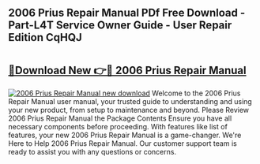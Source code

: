 ## 2006 Prius Repair Manual PDf Free Download - Part-L4T Service Owner Guide - User Repair Edition CqHQJ

# <h2><a href="http://bc25185.oget.top/?id=2006+Prius+Repair+Manual">🔗Download New 👉🔴 2006 Prius Repair Manual</a></h2>

[![2006 Prius Repair Manual new download](https://i.imgur.com/5g1atiW.png)](http://bc25185.oget.top/?id=2006+Prius+Repair+Manual)
Welcome to the 2006 Prius Repair Manual user manual, your trusted guide to understanding and using your new product, from setup to maintenance and beyond. Please Review 2006 Prius Repair Manual the Package Contents Ensure you have all necessary components before proceeding. With features like list of features, your new 2006 Prius Repair Manual is a game-changer. We're Here to Help 2006 Prius Repair Manual. Our customer support team is ready to assist you with any questions or concerns.
